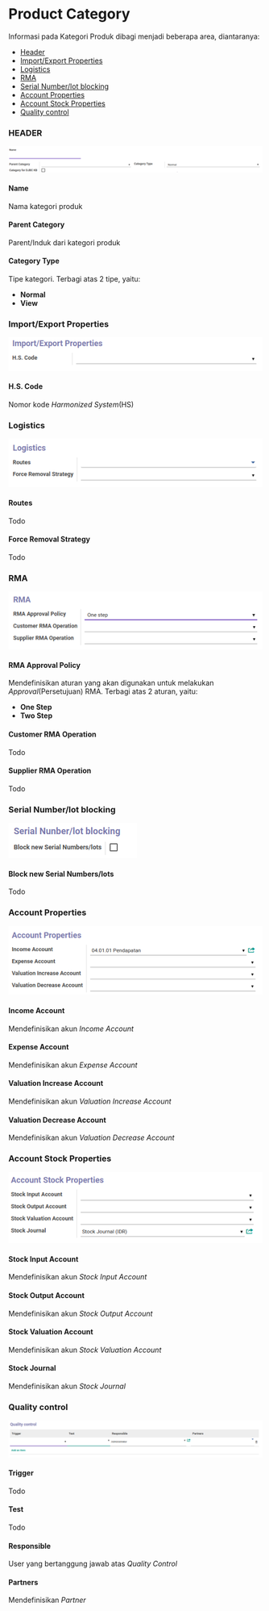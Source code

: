 # Product Category

Informasi pada Kategori Produk dibagi menjadi beberapa area, diantaranya:

* [Header](#bagian-header)
* [Import/Export Properties](#form-import-export-properties)
* [Logistics](#form-logistics)
* [RMA](#form-rma)
* [Serial Number/lot blocking](#form-serial-number)
* [Account Properties](#form-account-properties)
* [Account Stock Properties](#form-account-stock-properties)
* [Quality control](#form-quality-control)

### <a name="bagian-header">HEADER</a>

![](../img/product-category/header.png)

#### <a name="field-name">Name</a>

Nama kategori produk

#### <a name="field-parent-id">Parent Category</a>

Parent/Induk dari kategori produk

#### <a name="field-type">Category Type</a>

Tipe kategori. Terbagi atas 2 tipe, yaitu:<br />
* **Normal**
* **View**

### <a name="form-import-export-properties">Import/Export Properties</a>

![](../img/product-category/form-import-export-properties.png)

#### <a name="field-hs-code-id">H.S. Code</a>

Nomor kode *Harmonized System*(HS)

### <a name="form-logistics">Logistics</a>

![](../img/product-category/form-logistics.png)

#### <a name="field-route-ids">Routes</a>

Todo

#### <a name="field-removal-strategy-id">Force Removal Strategy</a>

Todo

### <a name="form-rma">RMA</a>

![](../img/product-category/form-rma.png)

#### <a name="field-rma-approval-policy">RMA Approval Policy</a>

Mendefinisikan aturan yang akan digunakan untuk melakukan *Approval*(Persetujuan) RMA. Terbagi atas 2 aturan, yaitu:<br />
* **One Step**
* **Two Step**

#### <a name="field-rma-customer-operation-id">Customer RMA Operation</a>

Todo

#### <a name="field-rma-supplier-operation-id">Supplier RMA Operation</a>

Todo

### <a name="form-serial-number">Serial Number/lot blocking</a>

![](../img/product-category/form-serial-number.png)

#### <a name="field-lot-default-lock">Block new Serial Numbers/lots</a>

Todo

### <a name="form-account-properties">Account Properties</a>

![](../img/product-category/form-account-properties.png)

#### <a name="field-property-account-income-categ">Income Account</a>

Mendefinisikan akun *Income Account*

#### <a name="field-property-account-expense-categ">Expense Account</a>

Mendefinisikan akun *Expense Account*

#### <a name="field-property-inventory-revaluation-increase-account-categ">Valuation Increase Account</a>

Mendefinisikan akun *Valuation Increase Account*

#### <a name="field-property-inventory-revaluation-decrease-account-categ">Valuation Decrease Account</a>

Mendefinisikan akun *Valuation Decrease Account*

### <a name="form-account-stock-properties">Account Stock Properties</a>

![](../img/product-category/form-account-stock-properties.png)

#### <a name="field-property-stock-input-account-categ">Stock Input Account</a>

Mendefinisikan akun *Stock Input Account*

#### <a name="field-property-stock-output-account-categ">Stock Output Account</a>

Mendefinisikan akun *Stock Output Account*

#### <a name="field-property-stock-valuation-account-id">Stock Valuation Account</a>

Mendefinisikan akun *Stock Valuation Account*

#### <a name="field-property-stock-journal">Stock Journal</a>

Mendefinisikan akun *Stock Journal*

### <a name="form-quality-control">Quality control</a>

![](../img/product-category/form-quality-control.png)

#### <a name="field-trigger">Trigger</a>

Todo

#### <a name="field-test">Test</a>

Todo

#### <a name="field-qc-trigger">Responsible</a>

User yang bertanggung jawab atas *Quality Control*

#### <a name="field-partner-id">Partners</a>

Mendefinisikan *Partner*